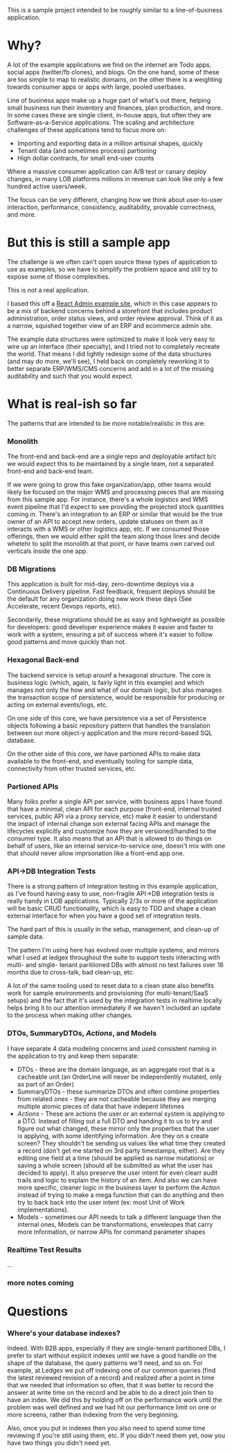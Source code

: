 This is a sample project intended to be roughly similar to a line-of-business application.

# Why?

A lot of the example applications we find on the internet are Todo apps, social apps (twitter/fb clones), and blogs. On the one hand, some of these are too simple to map to realistic domains, on the other there is a weighting towards consumer apps or apps with large, pooled userbases.

Line of business apps make up a huge part of what's out there, helping small business run their inventory and finances, plan production, and more. In some cases these are single client, in-house apps, but often they are Software-as-a-Service applications. The scaling and architecture challenges of these applications tend to focus more on:

* Importing and exporting data in a million artisinal shapes, quickly
* Tenant data (and sometimes process) partioning
* High dollar contracts, for small end-user counts

Where a massive consumer application can A/B test or canary deploy changes, in many LOB platforms millions in revenue can look like only a few hundred active users/week. 

The focus can be very different, changing how we think about user-to-user interaction, performance, consistency, auditability, provable correctness, and more.

# But this is still a sample app

The challenge is we often can't open source these types of application to use as examples, so we have to simplify the problem space and still try to expose some of those complexities.

This is not a real application.

I based this off a [React Admin example site](https://marmelab.com/react-admin/Demos.html), which in this case appears to be a mix of backend concerns behind a storefront that includes product administration, order status views, and order review approval. Think of it as a narrow, squished together view of an ERP and ecommerce admin site.

The example data structures were optimized to make it look very easy to wire up an interface (their specialty), and I tried not to completely recreate the world. That means I did lightly redesign some of the data structures (and may do more, we'll see), I held back on completely reworking it to better separate ERP/WMS/CMS concerns and add in a lot of the missing auditability and such that you would expect.

# What is real-ish so far

The patterns that are intended to be more notable/realistic in this are:

### Monolith
The front-end and back-end are a single repo and deployable artifact b/c we would expect this to be maintained by a single team, not a separated front-end and back-end team. 

If we were going to grow this fake organization/app, other teams would likely be focused on the major WMS and processing pieces that are missing from this sample app. For instance, there's a whole logistics and WMS event pipeline that I'd expect to see providing the projected stock quantities coming in. There's an integration to an ERP or similar that would be the true owner of an API to accept new orders, update statuses on them as it interacts with a WMS or other logistics app, etc. If we consumed those offerings, then we would either split the team along those lines and decide whetehr to split the monolith at that point, or have teams own carved out verticals inside the one app.

### DB Migrations

This application is built for mid-day, zero-downtime deploys via a Continuous Delivery pipeline. Fast feedback, frequent deploys should be the default for any organization doing new work these days (See Accelerate, recent Devops reports, etc).

Secondarily, these migrations should be as easy and lightweight as possible for developers: good developer experience makes it easier and faster to work with a system, ensuring a pit of success where it's easier to follow good patterns and move quickly than not.

### Hexagonal Back-end

The backend service is setup arounf a hexagonal structure. The core is business logic (which, again, is fairly light in this example) and which manages not only the how and what of our domain logic, but also manages the transaction scope of persistence, would be responsible for producing or acting on external events/logs, etc.

On one side of this core, we have persistence via a set of Persistence objects following a basic repository pattern that handles the translation between our more object-y application and the more record-based SQL database.

On the other side of this core, we have partioned APIs to make data available to the front-end, and eventually tooling for sample data, connectivity from other trusted services, etc.

### Partioned APIs

Many folks prefer a single API per service, with business apps I have found that have a minimal, clean API for each purpose (front-end, internal trusted services, public API via a proxy service, etc) make it easier to understand the impact of internal change son external facing APIs and manage the lifecycles explicitly and customize how they are versioned/handled to the consumer type. It also means that an API that is allowed to do things on behalf of users, like an internal service-to-service one, doesn't mix with one that should never allow imprsonation like a front-end app one.

### API->DB Integration Tests

There is a strong pattern of integration testing in this example application, as I've found having easy to use, non-fragile API->DB integration tests is really handy in LOB applications. Typically 2/3s or more of the application will be basic CRUD functionality, which is easy to TDD and shape a clean external interface for when you have a good set of integration tests.

The hard part of this is usually in the setup, management, and clean-up of sample data.

The pattern I'm using here has evolved over multiple systems, and mirrors what I used at ledgex throughout the suite to support tests interacting with multi- and single- tenant paritiioned DBs with almost no test failures over 18 months due to cross-talk, bad clean-up, etc.

A lot of the same tooling used to reset data to a clean state also benefits work for sample environments and provisioning (for multi-tenant/SaaS setups) and the fact that it's used by the integration tests in realtime locally helps bring it to our attention immediately if we haven't included an update to the process when making other changes. 

### DTOs, SummaryDTOs, _Actions_, and Models

I have separate 4 data modeling concerns and used consistent naming in the application to try and keep them separate:

* DTOs - these are the domain language, as an aggregate root that is a cacheable unit (an OrderLine will never be independently mutated, only as part of an Order)
* SummaryDTOs - these summarize DTOs and often combine properties from related ones - they are not cacheable because they are merging multiple atomic pieces of data that have indepent lifetimes
* _Actions_ - These are actions the user or an external system is applying to a DTO. Instead of filling out a full DTO and handing it to us to try and figure out what changed, these mirror only the properties that the user is applying, with some identifying information. Are they on a create screen? They shouldn't be sending us values like what time they created a record (don't get me started on 3rd party timestamps, either). Are they editing one field at a time (should be applied as narrow mutations) or saving a whole screen (should all be submitted as what the user has decided to apply). It also preserve the user intent for even clearr audit trails and logic to explain the history of an item. And also we can have more specific, cleaner logic in the business layer to perform the _Action_ instead of trying to make a mega function that can do anything and then try to back back into the user intent (ex: most Unit of Work implementations).
* Models - sometimes our API needs to talk a different language then the internal ones, Models can be transformations, enveleopes that carry more information, or narrow APIs for command parameter shapes

### Realtime Test Results

...

### more notes coming

# Questions

### Where's your database indexes?

Indeed. With B2B apps, especially if they are single-tenant partitioned DBs, I prefer to start without explicit indexes until we have a good handle on the shape of the database, the query patterns we'll need, and so on. For example, at Ledgex we put off indexing one of our common queries (find the latest reviewed revision of a record) and realized after a point in time that we needed that information so often, that it was better to record the answer at write time on the record and be able to do a direct join then to have an index. We did this by holding off on the performance work until the problem was well defined and we had hit our performance limit on one or more screens, rather than indexing from the very beginning.

Also, once you put in indexes then you also need to spend some time reviewing if you're still using them, etc. If you didn't need them yet, now you have two things you didn't need yet.

